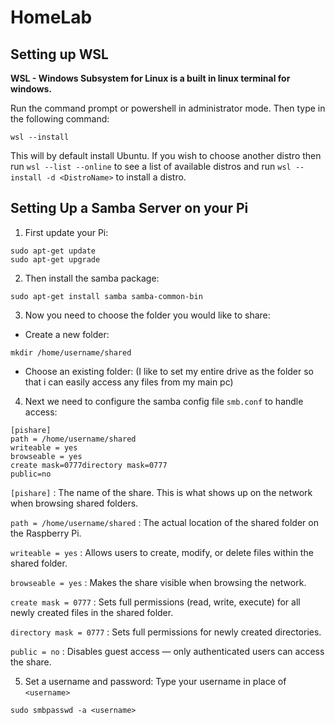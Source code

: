 # HomeLab

## Setting up WSL

**WSL - Windows Subsystem for Linux is a built in linux terminal for windows.**

Run the command prompt or powershell in administrator mode. Then type in the following command:
``` 
wsl --install
```
This will by default install Ubuntu. If you wish to choose another distro then run `wsl --list --online` to see a list of available distros and run `wsl --install -d <DistroName>` to install a distro.


## Setting Up a Samba Server on your Pi

1. First update your Pi:
```
sudo apt-get update
sudo apt-get upgrade
```

2. Then install the samba package:
```
sudo apt-get install samba samba-common-bin
```

3. Now you need to choose the folder you would like to share:
- Create a new folder:
```
mkdir /home/username/shared
```
- Choose an existing folder:
(I like to set my entire drive as the folder so that i can easily access any files from my main pc)

4. Next we need to configure the samba config file `smb.conf` to handle access:
```
[pishare]
path = /home/username/shared
writeable = yes
browseable = yes
create mask=0777directory mask=0777
public=no
```

`[pishare]` : The name of the share. This is what shows up on the network when browsing shared folders.

`path = /home/username/shared` : The actual location of the shared folder on the Raspberry Pi.

`writeable = yes` : Allows users to create, modify, or delete files within the shared folder.

`browseable = yes` : Makes the share visible when browsing the network.

`create mask = 0777` : Sets full permissions (read, write, execute) for all newly created files in the shared folder.

`directory mask = 0777` : Sets full permissions for newly created directories.

`public = no` : Disables guest access — only authenticated users can access the share.

5. Set a username and password:
  Type your username in place of `<username>`
  ```
  sudo smbpasswd -a <username>
  ```
